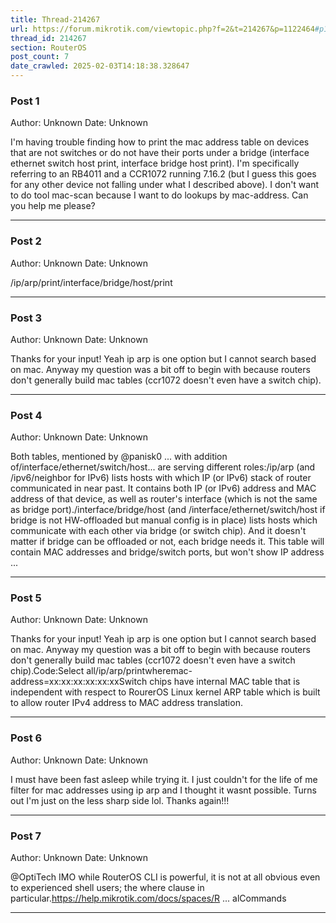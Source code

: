 ```yaml
---
title: Thread-214267
url: https://forum.mikrotik.com/viewtopic.php?f=2&t=214267&p=1122464#p1122464
thread_id: 214267
section: RouterOS
post_count: 7
date_crawled: 2025-02-03T14:18:38.328647
---
```


### Post 1
Author: Unknown
Date: Unknown

I'm having trouble finding how to print the mac address table on devices that are not switches or do not have their ports under a bridge (interface ethernet switch host print, interface bridge host print). I'm specifically referring to an RB4011 and a CCR1072 running 7.16.2 (but I guess this goes for any other device not falling under what I described above). I don't want to do tool mac-scan because I want to do lookups by mac-address. Can you help me please?

---
### Post 2
Author: Unknown
Date: Unknown

/ip/arp/print/interface/bridge/host/print

---
### Post 3
Author: Unknown
Date: Unknown

Thanks for your input! Yeah ip arp is one option but I cannot search based on mac. Anyway my question was a bit off to begin with because routers don't generally build mac tables (ccr1072 doesn't even have a switch chip).

---
### Post 4
Author: Unknown
Date: Unknown

Both tables, mentioned by @panisk0 ... with addition of/interface/ethernet/switch/host... are serving different roles:/ip/arp (and /ipv6/neighbor for IPv6) lists hosts with which IP (or IPv6) stack of router communicated in near past. It contains both IP (or IPv6) address and MAC address of that device, as well as router's interface (which is not the same as bridge port)./interface/bridge/host (and /interface/ethernet/switch/host if bridge is not HW-offloaded but manual config is in place) lists hosts which communicate with each other via bridge (or switch chip). And it doesn't matter if bridge can be offloaded or not, each bridge needs it. This table will contain MAC addresses and bridge/switch ports, but won't show IP address ...

---
### Post 5
Author: Unknown
Date: Unknown

Thanks for your input! Yeah ip arp is one option but I cannot search based on mac. Anyway my question was a bit off to begin with because routers don't generally build mac tables (ccr1072 doesn't even have a switch chip).Code:Select all/ip/arp/printwheremac-address=xx:xx:xx:xx:xx:xxSwitch chips have internal MAC table that is independent with respect to RourerOS Linux kernel ARP table which is built to allow router IPv4 address to MAC address translation.

---
### Post 6
Author: Unknown
Date: Unknown

I must have been fast asleep while trying it. I just couldn't for the life of me filter for mac addresses using ip arp and I thought it wasnt possible. Turns out I'm just on the less sharp side lol. Thanks again!!!

---
### Post 7
Author: Unknown
Date: Unknown

@OptiTech IMO while RouterOS CLI is powerful, it is not at all obvious even to experienced shell users; the where clause in particular.https://help.mikrotik.com/docs/spaces/R ... alCommands

---
